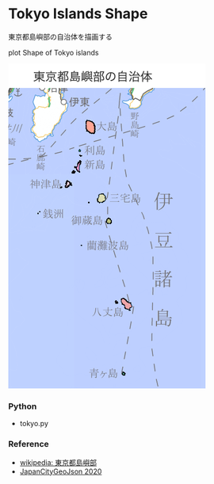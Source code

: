 Tokyo Islands Shape
===============

東京都島嶼部の自治体を描画する

plot Shape of Tokyo islands

![tokyo islands](https://github.com/ohwada/World_Countries/blob/main/folium/tokyo_islands_shape/screenshots/toyo_islands_shape.png)

### Python  

- tokyo.py

### Reference

- [wikipedia: 東京都島嶼部](https://ja.wikipedia.org/wiki/%E6%9D%B1%E4%BA%AC%E9%83%BD%E5%B3%B6%E5%B6%BC%E9%83%A8)
- [JapanCityGeoJson 2020](https://github.com/niiyz/JapanCityGeoJson)



